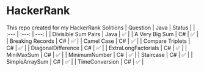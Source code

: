 # HackerRank
This repo created for my HackerRank Solitions
| Question | Java | Status |
| :---         |     :---:      |          ---: | 
| Divisible Sum Pairs   | Java     | ✅ | 
| A Very Big Sum     | C#       | ✅ | 
| Breaking Records     | C#       | ✅ | 
| Camel Case     | C#       | ✅ | 
| Compare Triplets     | C#       | ✅ | 
| DiagonalDifference     | C#       | ✅ | 
| ExtraLongFactorials     | C#       | ✅ | 
| MiniMaxSum     | C#       | ✅ | 
| MinimumNumber     | C#       | ✅ | 
| Staircase     | C#       | ✅ | 
| SimpleArraySum    | C#       | ✅ | 
| TimeConversion     | C#       | ✅ | 
